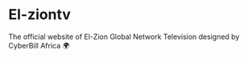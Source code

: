# El-ziontv
The official website of El-Zion Global Network Television designed by CyberBill Africa 🌍 
